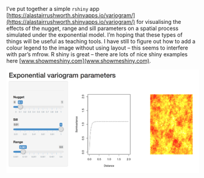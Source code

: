 I’ve put together a simple `rshiny` app [https://alastairrushworth.shinyapps.io/variogram/](https://alastairrushworth.shinyapps.io/variogram/) for visualising the effects of the nugget, range and sill parameters on a spatial process simulated under the exponential model.     I’m hoping that these types of things will be useful as teaching tools.  I have still to figure out how to add a colour legend to the image without using layout – this seems to interfere with par’s mfrow.  R shiny is great – there are lots of nice shiny examples here [www.showmeshiny.com](www.showmeshiny.com).

![](vario.png)


